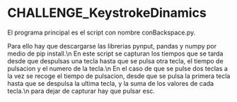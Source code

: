 # CHALLENGE_KeystrokeDinamics
El programa principal es el script con nombre conBackspace.py.<p>
Para ello hay que descargarse las librerias pynput, pandas y numpy por medio de pip install.\n
En este script se capturan los tiempos que se tarda desde que despulsas una tecla hasta que se pulsa otra tecla, el tiempo de pulsacion y el numero de la tecla.\n
En el caso de que se pulse dos teclas a la vez se recoge el tiempo de pulsacion, desde que se pulsa la primera tecla hasta que se despulsa la ultima tecla, y la suma de los valores de cada tecla.\n
para dejar de capturar hay que pulsar esc.
